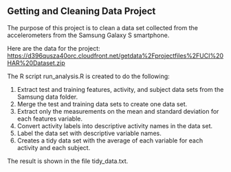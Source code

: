 ## Getting and Cleaning Data Project

The purpose of this project is to clean a data set collected from the accelerometers from the Samsung Galaxy S smartphone.

Here are the data for the project: https://d396qusza40orc.cloudfront.net/getdata%2Fprojectfiles%2FUCI%20HAR%20Dataset.zip

The  R script run_analysis.R is created to do the following:
1. Extract test and training features, activity, and subject data sets from the Samsung data folder.
2. Merge the test and training data sets to create one data set.
3. Extract only the measurements on the mean and standard deviation for each features variable.
4. Convert activity labels into descriptive activity names in the data set.
5. Label the data set with descriptive variable names.
6. Creates a tidy data set with the average of each variable for each activity and each subject.

The result is shown in the file tidy_data.txt.
